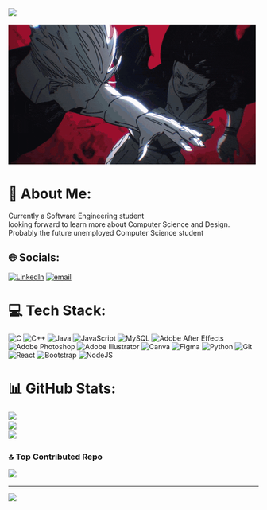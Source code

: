 <img src = "./gojovssukuna.png" width = 600px>

![Backend vs Frontend](https://github.com/Sophavisnuka/Sophavisnuka/blob/1e923015716417eaf517961ebedfe96ab73bcfe4/gojo-vs-sukuna-icegif-7.gif)


# 💫 About Me:
Currently a Software Engineering student<br>looking forward to learn more about Computer Science and Design.<br>Probably the future unemployed Computer Science student


## 🌐 Socials:
[![LinkedIn](https://img.shields.io/badge/LinkedIn-%230077B5.svg?logo=linkedin&logoColor=white)](https://linkedin.com/in/www.linkedin.com/in/sophavisnuka-khun-8762b32ba) [![email](https://img.shields.io/badge/Email-D14836?logo=gmail&logoColor=white)](mailto:sophavisnukakhun@gmail.com) 

# 💻 Tech Stack:
![C](https://img.shields.io/badge/c-%2300599C.svg?style=for-the-badge&logo=c&logoColor=white) ![C++](https://img.shields.io/badge/c++-%2300599C.svg?style=for-the-badge&logo=c%2B%2B&logoColor=white) ![Java](https://img.shields.io/badge/java-%23ED8B00.svg?style=for-the-badge&logo=openjdk&logoColor=white) ![JavaScript](https://img.shields.io/badge/javascript-%23323330.svg?style=for-the-badge&logo=javascript&logoColor=%23F7DF1E) ![MySQL](https://img.shields.io/badge/mysql-4479A1.svg?style=for-the-badge&logo=mysql&logoColor=white) ![Adobe After Effects](https://img.shields.io/badge/Adobe%20After%20Effects-9999FF.svg?style=for-the-badge&logo=Adobe%20After%20Effects&logoColor=white) ![Adobe Photoshop](https://img.shields.io/badge/adobe%20photoshop-%2331A8FF.svg?style=for-the-badge&logo=adobe%20photoshop&logoColor=white) ![Adobe Illustrator](https://img.shields.io/badge/adobe%20illustrator-%23FF9A00.svg?style=for-the-badge&logo=adobe%20illustrator&logoColor=white) ![Canva](https://img.shields.io/badge/Canva-%2300C4CC.svg?style=for-the-badge&logo=Canva&logoColor=white) ![Figma](https://img.shields.io/badge/figma-%23F24E1E.svg?style=for-the-badge&logo=figma&logoColor=white) ![Python](https://img.shields.io/badge/python-3670A0?style=for-the-badge&logo=python&logoColor=ffdd54) ![Git](https://img.shields.io/badge/git-%23F05033.svg?style=for-the-badge&logo=git&logoColor=white) ![React](https://img.shields.io/badge/react-%2320232a.svg?style=for-the-badge&logo=react&logoColor=%2361DAFB) ![Bootstrap](https://img.shields.io/badge/bootstrap-%238511FA.svg?style=for-the-badge&logo=bootstrap&logoColor=white) ![NodeJS](https://img.shields.io/badge/node.js-6DA55F?style=for-the-badge&logo=node.js&logoColor=white)
# 📊 GitHub Stats:
![](https://github-readme-stats.vercel.app/api?username=Sophavisnuka&theme=radical&hide_border=false&include_all_commits=false&count_private=false)<br/>
![](https://nirzak-streak-stats.vercel.app/?user=Sophavisnuka&theme=radical&hide_border=false)<br/>
![](https://github-readme-stats.vercel.app/api/top-langs/?username=Sophavisnuka&theme=radical&hide_border=false&include_all_commits=false&count_private=false&layout=compact)

### 🔝 Top Contributed Repo
![](https://github-contributor-stats.vercel.app/api?username=Sophavisnuka&limit=5&theme=dark&combine_all_yearly_contributions=true)

---
[![](https://visitcount.itsvg.in/api?id=Sophavisnuka&icon=9&color=11)](https://visitcount.itsvg.in)

<!-- Proudly created with GPRM ( https://gprm.itsvg.in ) -->
